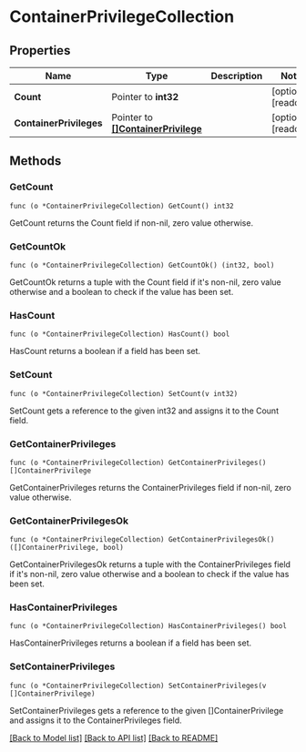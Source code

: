 # ContainerPrivilegeCollection

## Properties

Name | Type | Description | Notes
------------ | ------------- | ------------- | -------------
**Count** | Pointer to **int32** |  | [optional] [readonly] 
**ContainerPrivileges** | Pointer to [**[]ContainerPrivilege**](container_privilege.md) |  | [optional] [readonly] 

## Methods

### GetCount

`func (o *ContainerPrivilegeCollection) GetCount() int32`

GetCount returns the Count field if non-nil, zero value otherwise.

### GetCountOk

`func (o *ContainerPrivilegeCollection) GetCountOk() (int32, bool)`

GetCountOk returns a tuple with the Count field if it's non-nil, zero value otherwise
and a boolean to check if the value has been set.

### HasCount

`func (o *ContainerPrivilegeCollection) HasCount() bool`

HasCount returns a boolean if a field has been set.

### SetCount

`func (o *ContainerPrivilegeCollection) SetCount(v int32)`

SetCount gets a reference to the given int32 and assigns it to the Count field.

### GetContainerPrivileges

`func (o *ContainerPrivilegeCollection) GetContainerPrivileges() []ContainerPrivilege`

GetContainerPrivileges returns the ContainerPrivileges field if non-nil, zero value otherwise.

### GetContainerPrivilegesOk

`func (o *ContainerPrivilegeCollection) GetContainerPrivilegesOk() ([]ContainerPrivilege, bool)`

GetContainerPrivilegesOk returns a tuple with the ContainerPrivileges field if it's non-nil, zero value otherwise
and a boolean to check if the value has been set.

### HasContainerPrivileges

`func (o *ContainerPrivilegeCollection) HasContainerPrivileges() bool`

HasContainerPrivileges returns a boolean if a field has been set.

### SetContainerPrivileges

`func (o *ContainerPrivilegeCollection) SetContainerPrivileges(v []ContainerPrivilege)`

SetContainerPrivileges gets a reference to the given []ContainerPrivilege and assigns it to the ContainerPrivileges field.


[[Back to Model list]](../README.md#documentation-for-models) [[Back to API list]](../README.md#documentation-for-api-endpoints) [[Back to README]](../README.md)



